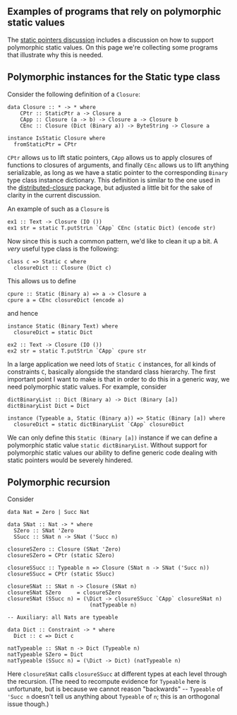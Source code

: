 ## Examples of programs that rely on polymorphic static values


The [ static pointers discussion](https://ghc.haskell.org/trac/ghc/wiki/StaticPointers) includes a discussion on how to support polymorphic static values. On this page we're collecting some programs that illustrate why this is needed.

## Polymorphic instances for the Static type class



Consider the following definition of a `Closure`:


```
data Closure :: * -> * where
    CPtr :: StaticPtr a -> Closure a
    CApp :: Closure (a -> b) -> Closure a -> Closure b
    CEnc :: Closure (Dict (Binary a)) -> ByteString -> Closure a

instance IsStatic Closure where
  fromStaticPtr = CPtr
```


`CPtr` allows us to lift static pointers, `CApp` allows us to apply closures of functions to closures of arguments, and finally `CEnc` allows us to lift anything serializable, as long as we have a static pointer to the corresponding `Binary` type class instance dictionary. This definition is similar to the one used in the [ distributed-closure](http://hackage.haskell.org/package/distributed-closure) package, but adjusted a little bit for the sake of clarity in the current discussion.



An example of such as a `Closure` is


```
ex1 :: Text -> Closure (IO ())
ex1 str = static T.putStrLn `CApp` CEnc (static Dict) (encode str)
```


Now since this is such a common pattern, we'd like to clean it up a bit. A *very* useful type class is the following:


```
class c => Static c where
  closureDict :: Closure (Dict c)
```


This allows us to define


```
cpure :: Static (Binary a) => a -> Closure a
cpure a = CEnc closureDict (encode a)
```


and hence


```
instance Static (Binary Text) where
  closureDict = static Dict

ex2 :: Text -> Closure (IO ())
ex2 str = static T.putStrLn `CApp` cpure str
```


In a large application we need lots of `Static C` instances, for all kinds of constraints `C`, basically alongside the standard class hierarchy. The first important point I want to make is that in order to do this in a generic way, we need polymorphic static values. For example, consider


```
dictBinaryList :: Dict (Binary a) -> Dict (Binary [a])
dictBinaryList Dict = Dict

instance (Typeable a, Static (Binary a)) => Static (Binary [a]) where
  closureDict = static dictBinaryList `CApp` closureDict
```


We can only define this `Static (Binary [a])` instance if we can define a polymorphic static value `static dictBinaryList`. Without support for polymorphic static values our ability to define generic code dealing with static pointers would be severely hindered.

## Polymorphic recursion



Consider


```
data Nat = Zero | Succ Nat

data SNat :: Nat -> * where
  SZero :: SNat 'Zero
  SSucc :: SNat n -> SNat ('Succ n)

closureSZero :: Closure (SNat 'Zero)
closureSZero = CPtr (static SZero)

closureSSucc :: Typeable n => Closure (SNat n -> SNat ('Succ n))
closureSSucc = CPtr (static SSucc)

closureSNat :: SNat n -> Closure (SNat n)
closureSNat SZero     = closureSZero
closureSNat (SSucc n) = (\Dict -> closureSSucc `CApp` closureSNat n)
                          (natTypeable n)

-- Auxiliary: all Nats are typeable

data Dict :: Constraint -> * where
  Dict :: c => Dict c

natTypeable :: SNat n -> Dict (Typeable n)
natTypeable SZero = Dict
natTypeable (SSucc n) = (\Dict -> Dict) (natTypeable n)
```


Here `closureSNat` calls `closureSSucc` at different types at each level through the recursion. (The need to recompute evidence for `Typeable` here is unfortunate, but is because we cannot reason "backwards" -- `Typeable` of `'Succ n` doesn't tell us anything about `Typeable` of `n`; this is an orthogonal issue though.)
